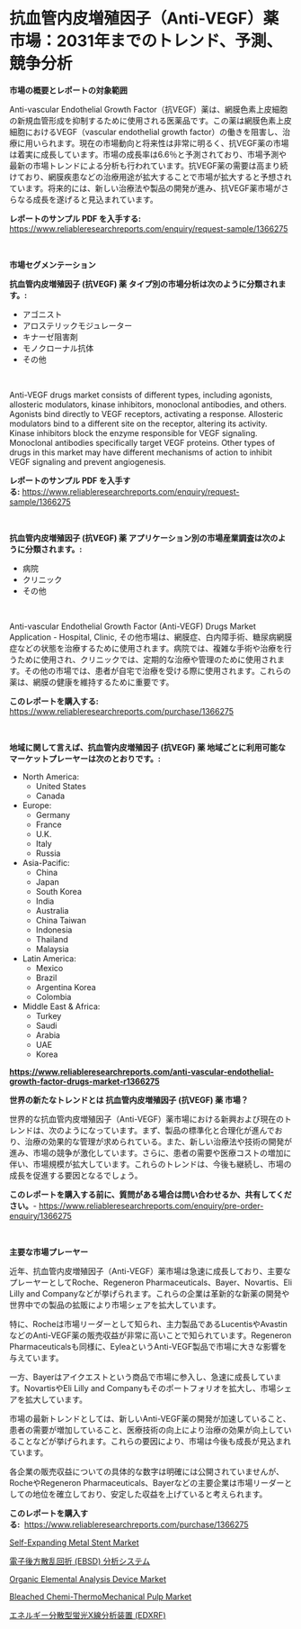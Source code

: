 <p><h1>抗血管内皮増殖因子（Anti-VEGF）薬市場：2031年までのトレンド、予測、競争分析</h1></p><p><strong>市場の概要とレポートの対象範囲</strong></p>
<p><p>Anti-vascular Endothelial Growth Factor（抗VEGF）薬は、網膜色素上皮細胞の新規血管形成を抑制するために使用される医薬品です。この薬は網膜色素上皮細胞におけるVEGF（vascular endothelial growth factor）の働きを阻害し、治療に用いられます。現在の市場動向と将来性は非常に明るく、抗VEGF薬の市場は着実に成長しています。市場の成長率は6.6％と予測されており、市場予測や最新の市場トレンドによる分析も行われています。抗VEGF薬の需要は高まり続けており、網膜疾患などの治療用途が拡大することで市場が拡大すると予想されています。将来的には、新しい治療法や製品の開発が進み、抗VEGF薬市場がさらなる成長を遂げると見込まれています。</p></p>
<p><strong>レポートのサンプル PDF を入手する:</strong> <a href="https://www.reliableresearchreports.com/enquiry/request-sample/1366275">https://www.reliableresearchreports.com/enquiry/request-sample/1366275</a></p>
<p>&nbsp;</p>
<p><strong>市場セグメンテーション</strong></p>
<p><strong>抗血管内皮増殖因子 (抗VEGF) 薬 タイプ別の市場分析は次のように分類されます。:</strong></p>
<p><ul><li>アゴニスト</li><li>アロステリックモジュレーター</li><li>キナーゼ阻害剤</li><li>モノクローナル抗体</li><li>その他</li></ul></p>
<p>&nbsp;</p>
<p><p>Anti-VEGF drugs market consists of different types, including agonists, allosteric modulators, kinase inhibitors, monoclonal antibodies, and others. Agonists bind directly to VEGF receptors, activating a response. Allosteric modulators bind to a different site on the receptor, altering its activity. Kinase inhibitors block the enzyme responsible for VEGF signaling. Monoclonal antibodies specifically target VEGF proteins. Other types of drugs in this market may have different mechanisms of action to inhibit VEGF signaling and prevent angiogenesis.</p></p>
<p><strong>レポートのサンプル PDF を入手する:</strong>&nbsp;<a href="https://www.reliableresearchreports.com/enquiry/request-sample/1366275">https://www.reliableresearchreports.com/enquiry/request-sample/1366275</a></p>
<p>&nbsp;</p>
<p><strong> 抗血管内皮増殖因子 (抗VEGF) 薬 アプリケーション別の市場産業調査は次のように分類されます。:</strong></p>
<p><ul><li>病院</li><li>クリニック</li><li>その他</li></ul></p>
<p>&nbsp;</p>
<p><p>Anti-vascular Endothelial Growth Factor (Anti-VEGF) Drugs Market Application - Hospital, Clinic, その他市場は、網膜症、白内障手術、糖尿病網膜症などの状態を治療するために使用されます。病院では、複雑な手術や治療を行うために使用され、クリニックでは、定期的な治療や管理のために使用されます。その他の市場では、患者が自宅で治療を受ける際に使用されます。これらの薬は、網膜の健康を維持するために重要です。</p></p>
<p><strong>このレポートを購入する:</strong>&nbsp; <a href="https://www.reliableresearchreports.com/purchase/1366275">https://www.reliableresearchreports.com/purchase/1366275</a></p>
<p>&nbsp;</p>
<p><strong>地域に関して言えば、抗血管内皮増殖因子 (抗VEGF) 薬 地域ごとに利用可能なマーケットプレーヤーは次のとおりです。:</strong></p>
<p><ul>
    <li>
        North America:
        <ul>
            <li>United States</li>
            <li>Canada</li>
        </ul>
    </li>
    <li>
        Europe:
        <ul>
            <li>Germany</li>
            <li>France</li>
            <li>U.K.</li>
            <li>Italy</li>
            <li>Russia</li>
        </ul>
    </li>
    <li>
        Asia-Pacific:
        <ul>
            <li>China</li>
            <li>Japan</li>
            <li>South Korea</li>
            <li>India</li>
            <li>Australia</li>
            <li>China Taiwan</li>
            <li>Indonesia</li>
            <li>Thailand</li>
            <li>Malaysia</li>
        </ul>
    </li>
    <li>
        Latin America:
        <ul>
            <li>Mexico</li>
            <li>Brazil</li>
            <li>Argentina Korea</li>
            <li>Colombia</li>
        </ul>
    </li>
    <li>
        Middle East & Africa:
        <ul>
            <li>Turkey</li>
            <li>Saudi</li>
            <li>Arabia</li>
            <li>UAE</li>
            <li>Korea</li>
        </ul>
    </li>
    </ul></p>
<p><strong><a href="https://www.reliableresearchreports.com/anti-vascular-endothelial-growth-factor-drugs-market-r1366275">https://www.reliableresearchreports.com/anti-vascular-endothelial-growth-factor-drugs-market-r1366275</a></strong>&nbsp;</p>
<p><strong>世界の新たなトレンドとは 抗血管内皮増殖因子 (抗VEGF) 薬 市場？</strong></p>
<p><p>世界的な抗血管内皮増殖因子（Anti-VEGF）薬市場における新興および現在のトレンドは、次のようになっています。まず、製品の標準化と合理化が進んでおり、治療の効果的な管理が求められている。また、新しい治療法や技術の開発が進み、市場の競争が激化しています。さらに、患者の需要や医療コストの増加に伴い、市場規模が拡大しています。これらのトレンドは、今後も継続し、市場の成長を促進する要因となるでしょう。</p></p>
<p><strong>このレポートを購入する前に、質問がある場合は問い合わせるか、共有してください。</strong>- <a href="https://www.reliableresearchreports.com/enquiry/pre-order-enquiry/1366275">https://www.reliableresearchreports.com/enquiry/pre-order-enquiry/1366275</a></p>
<p>&nbsp;</p>
<p><strong>主要な市場プレーヤー</strong></p>
<p><p>近年、抗血管内皮増殖因子（Anti-VEGF）薬市場は急速に成長しており、主要なプレーヤーとしてRoche、Regeneron Pharmaceuticals、Bayer、Novartis、Eli Lilly and Companyなどが挙げられます。これらの企業は革新的な新薬の開発や世界中での製品の拡販により市場シェアを拡大しています。</p><p>特に、Rocheは市場リーダーとして知られ、主力製品であるLucentisやAvastinなどのAnti-VEGF薬の販売収益が非常に高いことで知られています。Regeneron Pharmaceuticalsも同様に、EyleaというAnti-VEGF製品で市場に大きな影響を与えています。</p><p>一方、Bayerはアイクエストという商品で市場に参入し、急速に成長しています。NovartisやEli Lilly and Companyもそのポートフォリオを拡大し、市場シェアを拡大しています。</p><p>市場の最新トレンドとしては、新しいAnti-VEGF薬の開発が加速していること、患者の需要が増加していること、医療技術の向上により治療の効果が向上していることなどが挙げられます。これらの要因により、市場は今後も成長が見込まれています。</p><p>各企業の販売収益についての具体的な数字は明確には公開されていませんが、RocheやRegeneron Pharmaceuticals、Bayerなどの主要企業は市場リーダーとしての地位を確立しており、安定した収益を上げていると考えられます。</p></p>
<p><strong>このレポートを購入する:</strong>&nbsp;&nbsp;<a href="https://www.reliableresearchreports.com/purchase/1366275">https://www.reliableresearchreports.com/purchase/1366275</a></p>
<p><p><a href="https://github.com/arionmp/Market-Research-Report-List-3/blob/main/self-expanding-metal-stent-market.md">Self-Expanding Metal Stent Market</a></p><p><a href="https://github.com/roulaayoub-saad/Market-Research-Report-List-1/blob/main/857467088171.md">電子後方散乱回折 (EBSD) 分析システム</a></p><p><a href="https://github.com/SheilaBruen2023/Market-Research-Report-List-1/blob/main/organic-elemental-analysis-device-market.md">Organic Elemental Analysis Device Market</a></p><p><a href="https://www.linkedin.com/pulse/global-bleached-chemi-thermomechanical-pulp-market-size-trends-67tbf?trackingId=ZkrDnPt1RxHRegxWK0RGKQ%3D%3D">Bleached Chemi-ThermoMechanical Pulp Market</a></p><p><a href="https://github.com/schmahlson/Market-Research-Report-List-1/blob/main/923045788172.md">エネルギー分散型蛍光X線分析装置 (EDXRF)</a></p></p>